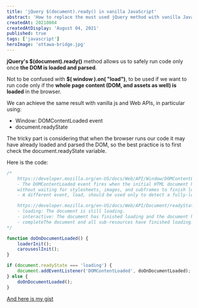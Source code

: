 ```yaml
---
title: 'jQuery $(document).ready() in vanilla JavaScript'
abstract: 'How to replace the must used jQuery method with vanilla JavaScript'
createdAt: 20210804
createdAtDisplay: 'August 04, 2021'
published: true
tags: ['javascript']
heroImage: 'ottawa-bridge.jpg'
---
```


**jQuery's $(document).ready()** method allows us to safely run code only once **the DOM is loaded and parsed**.

Not to be confused with **$( window ).on( "load")**, to be used if we want to run code only if the **whole page content (DOM, and assets as well) is loaded** in the browser.

We can achieve the same result with vanilla js and Web APIs, in particular using:

-   Window: DOMContentLoaded event
-   document.readyState

The tricky part is considering that when the browser runs our code it may have already loaded and parsed the DOM, so the best practice is to first check the document.readyState variable.

Here is the code:

```javascript
/*
    https://developer.mozilla.org/en-US/docs/Web/API/Window/DOMContentLoaded_event
    - The DOMContentLoaded event fires when the initial HTML document has been completely loaded and parsed,
    without waiting for stylesheets, images, and subframes to finish loading.
    - A different event, load, should be used only to detect a fully-loaded page.

    https://developer.mozilla.org/en-US/docs/Web/API/Document/readyState
    - loading: The document is still loading.
    - interactive: The document has finished loading and the document has been parsed but sub-resources such as scripts, images, stylesheets and frames are still loading.
    - completeThe document and all sub-resources have finished loading. The state indicates that the load event is about to fire.
*/

function doOnDocumentLoaded() {
    loaderInit();
    carouseslInit();
}

if (document.readyState === 'loading') {
    document.addEventListener('DOMContentLoaded', doOnDocumentLoaded);
} else {
    doOnDocumentLoaded();
}
```

[And here is my gist](https://gist.github.com/andberry/c6995034eb85e04b141b6a7746ed63a1)
